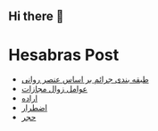 ## Hi there 👋


# Hesabras Post

<!-- BLOG-POST-LIST:START -->
- [طبقه بندی جرائم بر اساس عنصر روانی](https://hesabraslaw.com/blog/%D8%B7%D8%A8%D9%82%D9%87-%D8%A8%D9%86%D8%AF%DB%8C-%D8%AC%D8%B1%D8%A7%D8%A6%D9%85-%D8%A8%D8%B1-%D8%A7%D8%B3%D8%A7%D8%B3-%D8%B9%D9%86%D8%B5%D8%B1-%D8%B1%D9%88%D8%A7%D9%86%DB%8C/)
- [عوامل زوال مجازات](https://hesabraslaw.com/blog/%D8%B9%D9%88%D8%A7%D9%85%D9%84-%D8%B2%D9%88%D8%A7%D9%84-%D9%85%D8%AC%D8%A7%D8%B2%D8%A7%D8%AA/)
- [اراده](https://hesabraslaw.com/blog/%D8%A7%D8%B1%D8%A7%D8%AF%D9%87/)
- [اضطرار](https://hesabraslaw.com/blog/%D8%A7%D8%B6%D8%B7%D8%B1%D8%A7%D8%B1/)
- [حجر](https://hesabraslaw.com/blog/%D8%AD%D8%AC%D8%B1/)
<!-- BLOG-POST-LIST:END -->


<!--
**alisamadian/alisamadian** is a ✨ _special_ ✨ repository because its `README.md` (this file) appears on your GitHub profile.

Here are some ideas to get you started:

- 🔭 I’m currently working on ...
- 🌱 I’m currently learning ...
- 👯 I’m looking to collaborate on ...
- 🤔 I’m looking for help with ...
- 💬 Ask me about ...
- 📫 How to reach me: ...
- 😄 Pronouns: ...
- ⚡ Fun fact: ...
-->
